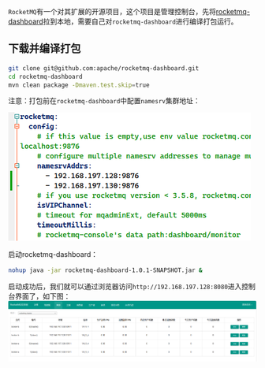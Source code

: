 `RocketMQ`有一个对其扩展的开源项目，这个项目是管理控制台，先将[rocketmq-dashboard](https://github.com/apache/rocketmq-dashboard)拉到本地，需要自己对`rocketmq-dashboard`进行编译打包运行。

## 下载并编译打包

```bash
git clone git@github.com:apache/rocketmq-dashboard.git
cd rocketmq-dashboard
mvn clean package -Dmaven.test.skip=true
```


注意：打包前在`rocketmq-dashboard`中配置`namesrv`集群地址：

![](assets/04.RocketMQ集群监控平台/image-20240422141057890.png)


启动rocketmq-dashboard：

```bash
nohup java -jar rocketmq-dashboard-1.0.1-SNAPSHOT.jar &
```

启动成功后，我们就可以通过浏览器访问`http://192.168.197.128:8080`进入控制台界面了，如下图：
![](assets/04.RocketMQ集群监控平台/image-20240422144445236.png)





